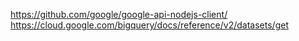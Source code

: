 https://github.com/google/google-api-nodejs-client/
https://cloud.google.com/bigquery/docs/reference/v2/datasets/get